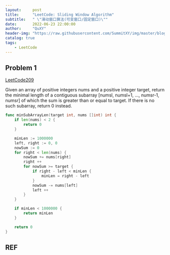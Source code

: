 ```yaml
---
layout:     post
title:      "LeetCode: Sliding Window Algorithm"
subtitle:   " \"滑动窗口算法(可变窗口/固定窗口)\""
date:       2022-06-23 22:00:00
author:     "QuXY"
header-img: "https://raw.githubusercontent.com/SummitXY/img/master/blogniloy-tesla-fVE7VhswCJI-unsplash.jpg"
catalog: true
tags:
    - LeetCode
---
```


## Problem 1

[LeetCode209](https://leetcode.cn/problems/minimum-size-subarray-sum/)

Given an array of positive integers nums and a positive integer target, return the minimal length of a contiguous subarray [numsl, numsl+1, ..., numsr-1, numsr] of which the sum is greater than or equal to target. If there is no such subarray, return 0 instead.

```go
func minSubArrayLen(target int, nums []int) int {
    if len(nums) < 2 {
        return 0
    }

    minLen := 1000000
    left, right := 0, 0
    nowSum := 0
    for right < len(nums) {
        nowSum += nums[right]
        right ++
        for nowSum >= target {
            if right - left < minLen {
                minLen = right - left
            }
            nowSum -= nums[left]
            left ++
        }
    }

    if minLen < 1000000 {
        return minLen
    }

    return 0
}
```


## REF

